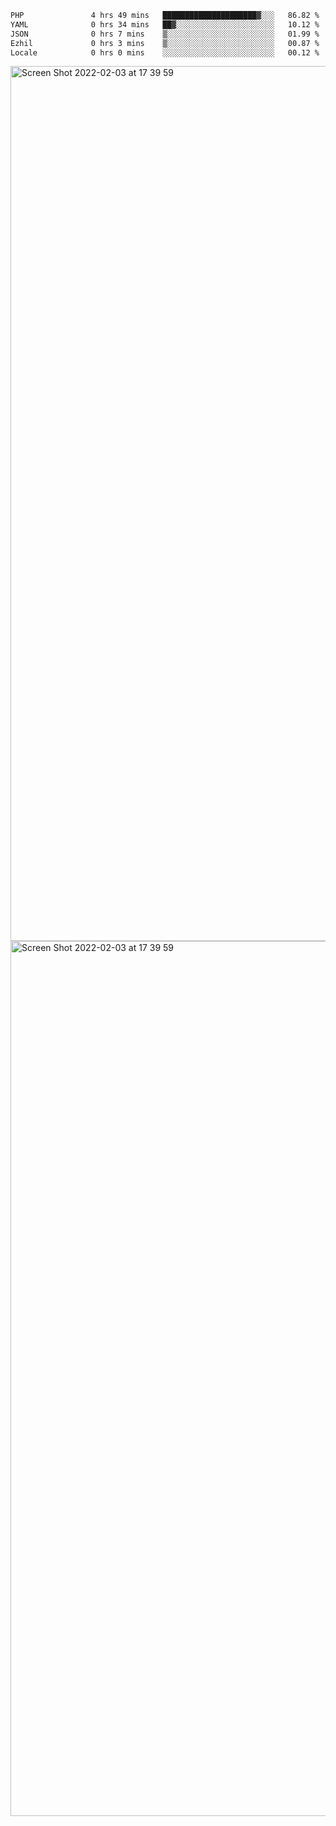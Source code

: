 <!--START_SECTION:waka-->

```txt
PHP               4 hrs 49 mins   █████████████████████▓░░░   86.82 %
YAML              0 hrs 34 mins   ██▓░░░░░░░░░░░░░░░░░░░░░░   10.12 %
JSON              0 hrs 7 mins    ▒░░░░░░░░░░░░░░░░░░░░░░░░   01.99 %
Ezhil             0 hrs 3 mins    ▒░░░░░░░░░░░░░░░░░░░░░░░░   00.87 %
Locale            0 hrs 0 mins    ░░░░░░░░░░░░░░░░░░░░░░░░░   00.12 %
```

<!--END_SECTION:waka-->

<img width="1400" alt="Screen Shot 2022-02-03 at 17 39 59" src="https://user-images.githubusercontent.com/45716542/152387304-f2b60485-53a6-4f4b-a818-5cefb1b0c0ae.png">
<img width="1400" alt="Screen Shot 2022-02-03 at 17 39 59" src="https://user-images.githubusercontent.com/45716542/152387273-ea5cdf21-2a45-44da-8bef-00c1763b1d42.png">
